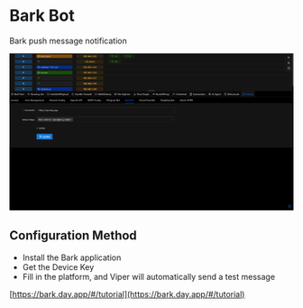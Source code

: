 # Bark Bot

Bark push message notification

![img.png](webp/bark_bot/img.png)

## Configuration Method

- Install the Bark application
- Get the Device Key
- Fill in the platform, and Viper will automatically send a test message

[https://bark.day.app/#/tutorial](https://bark.day.app/#/tutorial)